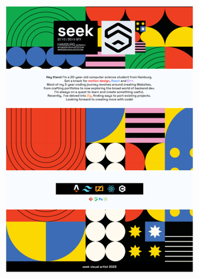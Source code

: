 <div align="center">
  
**[![About](./seek/Banner.png)](https://www.seekvisualartist.com)**
![Skills](./seek/Intro.png)
![Skills](./seek/2.png)
![Skills](./seek/Tools.png)
![Skills](./seek/3.png)

</div>
